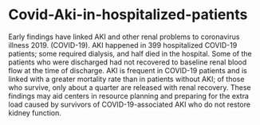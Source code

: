 # Covid-Aki-in-hospitalized-patients
Early findings have linked AKI and other renal problems to coronavirus illness 2019. (COVID-19). AKI happened in 399 hospitalized COVID-19 patients; some required dialysis, and half died in the hospital. Some of the patients who were discharged had not recovered to baseline renal blood flow at the time of discharge. AKI is frequent in COVID-19 patients and is linked with a greater mortality rate than in patients without AKI; of those who survive, only about a quarter are released with renal recovery. These findings may aid centers in resource planning and preparing for the extra load caused by survivors of COVID-19-associated AKI who do not restore kidney function.
